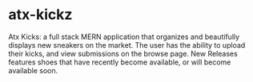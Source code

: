 # atx-kickz

Atx Kicks: a full stack MERN application that organizes and beautifully displays new sneakers on the market. The user has the ability to upload their kicks, and view submissions on the browse page.  New Releases features shoes that have recently become available, or will become available soon.
 
